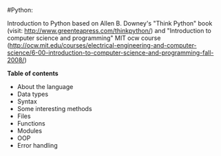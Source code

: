 #Python:

Introduction to Python based on Allen B. Downey's "Think Python" book
(visit: http://www.greenteapress.com/thinkpython/) and "Introduction
to computer science and programming" MIT ocw course
(http://ocw.mit.edu/courses/electrical-engineering-and-computer-science/6-00-introduction-to-computer-science-and-programming-fall-2008/) 

**Table of contents**

* About the language
* Data types
* Syntax                                                                         
* Some interesting methods
* Files
* Functions                                              
* Modules
* OOP                                         
* Error handling
